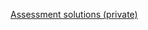 [Assessment solutions (private)](https://github.com/ScriptEdcurriculum/solutions/tree/master/units/5-javascript/lessons/2-function/assessments)
